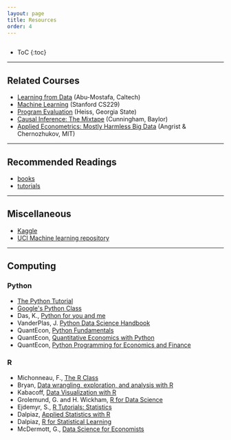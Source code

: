 ```yaml
---
layout: page
title: Resources
order: 4
---
```

<p style="height: 1px"></p>

* ToC
{:toc}

---

## Related Courses
- [Learning from Data](https://work.caltech.edu/telecourse.html) (Abu-Mostafa, Caltech)
- [Machine Learning](http://cs229.stanford.edu/index.html) (Stanford CS229)
- [Program Evaluation](https://evalsp20.classes.andrewheiss.com/syllabus/) (Heiss, Georgia State)
- [Causal Inference: The Mixtape](https://mixtape.scunning.com/index.html) (Cunningham, Baylor)
- [Applied Econometrics: Mostly Harmless Big Data](https://ocw.mit.edu/courses/economics/14-387-applied-econometrics-mostly-harmless-big-data-fall-2014/index.htm) (Angrist & Chernozhukov, MIT)

---

## Recommended Readings

 - [books](https://github.com/jiamingmao/data-analysis/blob/master/Course%20Info/Textbooks.md) 
 - [tutorials](https://github.com/jiamingmao/data-analysis/blob/master/Course%20Info/Tutorials.md)

---

## Miscellaneous
- [Kaggle](https://www.kaggle.com/)
- [UCI Machine learning repository](https://archive.ics.uci.edu/ml/index.php)

---

## Computing

### Python
- [The Python Tutorial](https://docs.python.org/3/tutorial)
- [Google's Python Class](https://developers.google.com/edu/python/)
- Das, K., [Python for you and me](https://pymbook.readthedocs.io/en/latest)
- VanderPlas, J. [Python Data Science Handbook](https://jakevdp.github.io/PythonDataScienceHandbook)
- QuantEcon, [Python Fundamentals](https://datascience.quantecon.org/python_fundamentals/basics.html)
- QuantEcon, [Quantitative Economics with Python](https://lectures.quantecon.org/py)
- QuantEcon, [Python Programming for Economics and Finance](https://python-programming.quantecon.org/intro.html)

### R
- Michonneau, F., [The R Class](http://r-bio.github.io/)
- Bryan, [Data wrangling, exploration, and analysis with R](https://stat545.com/index.html)
- Kabacoff, [Data Visualization with R](https://rkabacoff.github.io/datavis/)
- Grolemund, G. and H. Wickham, [R for Data Science](http://r4ds.had.co.nz/index.html)
- Ejdemyr, S., [R Tutorials: Statistics](https://sejdemyr.github.io/r-tutorials/statistics/)
- Dalpiaz, [Applied Statistics with R](https://daviddalpiaz.github.io/appliedstats/)
- Dalpiaz, [R for Statistical Learning](https://daviddalpiaz.github.io/r4sl/)
- McDermott, G., [Data Science for Economists](https://github.com/uo-ec607/lectures)


